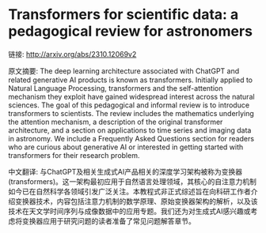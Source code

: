# Transformers for scientific data: a pedagogical review for astronomers

链接: http://arxiv.org/abs/2310.12069v2

原文摘要:
The deep learning architecture associated with ChatGPT and related generative
AI products is known as transformers. Initially applied to Natural Language
Processing, transformers and the self-attention mechanism they exploit have
gained widespread interest across the natural sciences. The goal of this
pedagogical and informal review is to introduce transformers to scientists. The
review includes the mathematics underlying the attention mechanism, a
description of the original transformer architecture, and a section on
applications to time series and imaging data in astronomy. We include a
Frequently Asked Questions section for readers who are curious about generative
AI or interested in getting started with transformers for their research
problem.

中文翻译:
与ChatGPT及相关生成式AI产品相关的深度学习架构被称为变换器(transformers)。这一架构最初应用于自然语言处理领域，其核心的自注意力机制如今已在自然科学各领域引发广泛关注。本教程式非正式综述旨在向科研工作者介绍变换器技术，内容包括注意力机制的数学原理、原始变换器架构的解析，以及该技术在天文学时间序列与成像数据中的应用专题。我们还为对生成式AI感兴趣或考虑将变换器应用于研究问题的读者准备了常见问题解答章节。
